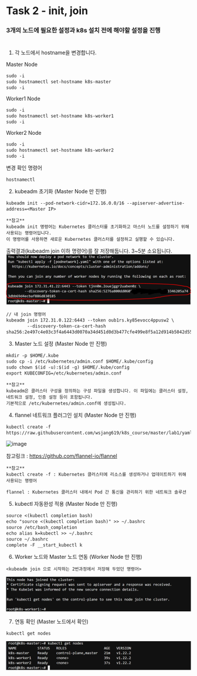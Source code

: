 # Task 2 - init, join

### 3개의 노드에 필요한 설정과 k8s 설치 전에 해야할 설정을 진행
#
1. 각 노드에서 hostname을 변경합니다.

Master Node
```
sudo -i
sudo hostnamectl set-hostname k8s-master
sudo -i
```
Worker1 Node
```
sudo -i
sudo hostnamectl set-hostname k8s-worker1
sudo -i
```
Worker2 Node
```
sudo -i
sudo hostnamectl set-hostname k8s-worker2
sudo -i
```
변경 확인 명령어
```
hostnamectl
```

2. kubeadm 초기화 (Master Node 만 진행)
```
kubeadm init --pod-network-cidr=172.16.0.0/16 --apiserver-advertise-address=<Master IP>
```
```
**참고**
kubeadm init 명령어는 Kubernetes 클러스터를 초기화하고 마스터 노드를 설정하기 위해 사용되는 명령어입니다.
이 명령어를 사용하면 새로운 Kubernetes 클러스터를 설정하고 실행할 수 있습니다.
```

출력결과(kubeadm join 이하 명령어)를 잘 저장해둡니다.
3~5분 소요됩니다.
![](./img/3-kubeadm-init-result.png)
```
// 내 join 명령어
kubeadm join 172.31.0.122:6443 --token oub1rs.ky85evocc4ppusw2 \
        --discovery-token-ca-cert-hash sha256:2e497c4e03c3f4a6443d0070a34d451d0d3b477cfe499e8f5a12d914b5042d55
```

3. Master 노드 설정 (Master Node 만 진행)
```
mkdir -p $HOME/.kube
sudo cp -i /etc/kubernetes/admin.conf $HOME/.kube/config
sudo chown $(id -u):$(id -g) $HOME/.kube/config
export KUBECONFIG=/etc/kubernetes/admin.conf
```
```
**참고** 
kubeadm은 클러스터 구성을 정의하는 구성 파일을 생성합니다. 이 파일에는 클러스터 설정, 네트워크 설정, 인증 설정 등이 포함됩니다.
기본적으로 /etc/kubernetes/admin.conf에 생성됩니다.
```

4. flannel 네트워크 플러그인 설치 (Master Node 만 진행)
```
kubectl create -f https://raw.githubusercontent.com/wsjang619/k8s_course/master/lab1/yaml/flannel.yaml
```
![image](https://user-images.githubusercontent.com/92773629/218712109-bbb4fe31-ea4c-410b-8e98-c42c7aed2d61.png)

참고링크 : https://github.com/flannel-io/flannel
```
**참고**
kubectl create -f : Kubernetes 클러스터에 리소스를 생성하거나 업데이트하기 위해 사용되는 명령어
```
```
flannel : Kubernetes 클러스터 내에서 Pod 간 통신을 관리하기 위한 네트워크 솔루션 
```

5. kubectl 자동완성 적용 (Master Node 만 진행)
```
source <(kubectl completion bash)
echo "source <(kubectl completion bash)" >> ~/.bashrc
source /etc/bash_completion
echo alias k=kubectl >> ~/.bashrc
source ~/.bashrc
complete -F __start_kubectl k
```



6. Worker 노드와 Master 노드 연동 (Worker Node 만 진행)

```
<kubeadm join 으로 시작하는 2번과정에서 저장해 두었던 명령어>
```
![](./img/3-kubeadm-join-result.png)


7. 연동 확인 (Master 노드에서 확인)
```
kubectl get nodes
```

![](./img/3-kubectl-get-nodes.png)
